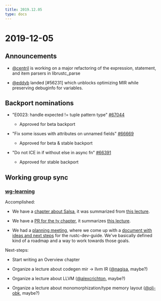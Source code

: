 ```yaml
---
title: 2019.12.05
type: docs
---
```


# 2019-12-05

## Announcements

- [@centril] is working on a major refactoring of the expression, statement, and item parsers in librustc_parse

- [@eddyb] landed [#56231] which unblocks optimizing MIR while preserving debuginfo for variables.

## Backport nominations

- "E0023: handle expected != tuple pattern type" [#67044]
  - Approved for beta backport

- "Fix some issues with attributes on unnamed fields" [#66669]
  - Approved for beta & stable backport

- "Do not ICE in if without else in async fn" [#66391]
  - Approved for stable backport

## Working group sync

### [wg-learning]

Accomplished:

- We have a [chapter about Salsa][salsa_chapter], it was summarized from [this lecture][lecture_1].

- We have a [PR for the ty chapter][ty_chapter], it summarizes [this lecture][lecture_2].

-  We had a [planning meeting][meeting], where we come up with a [document with ideas and next steps][doc] for the rustc-dev-guide. We've basically defined kind of a roadmap and a way to work towards those goals.

Next-steps:

- Start writing an Overview chapter

- Organize a lecture about codegen mir -> llvm IR ([@nagisa], maybe?)

- Organize a lecture about LLVM ([@alexcrichton], maybe?)

- Organize a lecture about monomorphization/type memory layout ([@oli-obk], maybe?)

[#66391]: https://github.com/rust-lang/rust/pull/66391
[#66669]: https://github.com/rust-lang/rust/pull/66669
[#67044]: https://github.com/rust-lang/rust/pull/67044
[@alexcrichton]: https://github.com/alexcrichton
[@centril]: https://github.com/centril
[@eddyb]: https://github.com/eddyb
[@nagisa]: https://github.com/nagisa
[@oli-obk]: https://github.com/oli-obk
[doc]: https://hackmd.io/iamkyR_QTdSIdGjYQX_XjQ
[lecture_1]: https://www.youtube.com/watch?v=_muY4HjSqVw
[lecture_2]: https://www.youtube.com/watch?v=c01TsOsr3-c
[meeting]: https://rust-lang.zulipchat.com/#narrow/stream/196385-t-compiler.2Fwg-learning/topic/planning.20meeting
[salsa_chapter]: https://github.com/rust-lang/rustc-dev-guide/pull/529
[ty_chapter]: https://github.com/rust-lang/rustc-dev-guide/pull/530
[wg-learning]: https://rust-lang.github.io/compiler-team/working-groups/learning
